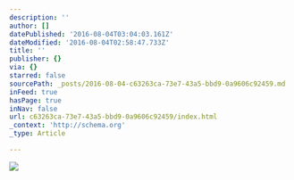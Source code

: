 ```yaml
---
description: ''
author: []
datePublished: '2016-08-04T03:04:03.161Z'
dateModified: '2016-08-04T02:58:47.733Z'
title: ''
publisher: {}
via: {}
starred: false
sourcePath: _posts/2016-08-04-c63263ca-73e7-43a5-bbd9-0a9606c92459.md
inFeed: true
hasPage: true
inNav: false
url: c63263ca-73e7-43a5-bbd9-0a9606c92459/index.html
_context: 'http://schema.org'
_type: Article

---
```

![](https://the-grid-user-content.s3-us-west-2.amazonaws.com/567a05ab-6a33-4e47-a1cf-bbf9e5c15b30.jpg)